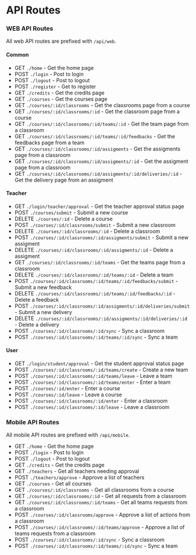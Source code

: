 # API Routes

### WEB API Routes

All web API routes are prefixed with `/api/web`.

#### Common
- GET `./home` - Get the home page
- POST `./login` - Post to login
- POST `./logout` - Post to logout
- POST `./register` - Get to register
- GET `./credits` - Get the credits page
- GET `./courses` - Get the courses page
- GET `./courses/:id/classrooms` - Get the classrooms page from a course
- GET `./courses/:id/classrooms/:id` - Get the classroom page from a course
- GET `./courses/:id/classrooms/:id/teams/:id` - Get the team page from a classroom
- GET `./courses/:id/classrooms/:id/teams/:id/feedbacks` - Get the feedbacks page from a team
- GET `./courses/:id/classrooms/:id/assigments` - Get the assigments page from a classroom
- GET `./courses/:id/classrooms/:id/assigments/:id` - Get the assigment page from a classroom
- GET `./courses/:id/classrooms/:id/assigments/:id/deliveries/:id` - Get the delivery page from an assigment


#### Teacher

- GET `./login/teacher/approval` - Get the teacher approval status page
- POST `./courses/submit` - Submit a new course
- DELETE `./courses/:id` - Delete a course
- POST `./courses/:id/classrooms/submit` - Submit a new classroom
- DELETE `./courses/:id/classrooms/:id` - Delete a classroom
- POST `./courses/:id/classrooms/:id/assigments/submit` - Submit a new assigment
- DELETE `./courses/:id/classrooms/:id/assigments/:id` - Delete a assigment
- GET `./courses/:id/classrooms/:id/teams` - Get the teams page from a classroom
- DELETE `./courses/:id/classrooms/:id/teams/:id` - Delete a team
- POST `./courses/:id/classrooms/:id/teams/:id/feedbacks/submit` - Submit a new feedback
- DELETE `./courses/:id/classrooms/:id/teams/:id/feedbacks/:id` - Delete a feedback
- POST `./courses/:id/classrooms/:id/assigments/:id/deliveries/submit` - Submit a new delivery
- DELETE `./courses/:id/classrooms/:id/assigments/:id/deliveries/:id` - Delete a delivery
- POST `./courses/:id/classrooms/:id/sync` - Sync a classroom
- POST `./courses/:id/classrooms/:id/teams/:id/sync` - Sync a team


#### User

- GET `./login/student/approval` - Get the student approval status page
- POST `./courses/:id/classrooms/:id/teams/create` - Create a new team
- POST `./courses/:id/classrooms/:id/teams/leave` - Leave a team
- POST `./courses/:id/classrooms/:id/teams/enter` - Enter a team
- POST `./courses/:id/enter` - Enter a course
- POST `./courses/:id/leave` - Leave a course
- POST `./courses/:id/classrooms/:id/enter` - Enter a classroom
- POST `./courses/:id/classrooms/:id/leave` - Leave a classroom

### Mobile API Routes

All mobile API routes are prefixed with `/api/mobile`.


- GET `./home` - Get the home page
- POST `./login` - Post to login
- POST `./logout` - Post to logout
- GET `./credits` - Get the credits page
- GET `./teachers` - Get all teachers needing approval
- POST `./teachers/approve` - Approve a list of teachers
- GET `./courses` - Get all courses
- GET `./courses/:id/classrooms` - Get all classrooms from a course
- GET `./courses/:id/classrooms/:id` - Get all requests from a classroom
- GET `./courses/:id/classrooms/:id/teams` - Get all teams requests from a classroom
- POST `./courses/:id/classrooms/approve` - Approve a list of actions from a classroom
- POST `./courses/:id/classrooms/:id/teams/approve` - Approve a list of teams requests from a classroom
- POST `./courses/:id/classrooms/:id/sync` - Sync a classroom
- POST `./courses/:id/classrooms/:id/teams/:id/sync` - Sync a team



